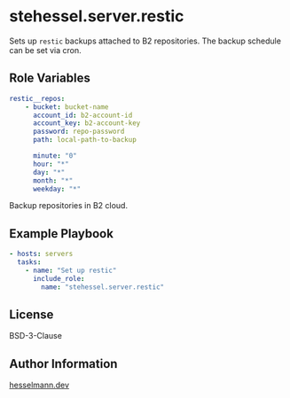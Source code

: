 stehessel.server.restic
=======================

Sets up `restic` backups attached to B2 repositories. The backup schedule can be set via cron.

Role Variables
--------------

```yaml
restic__repos:
    - bucket: bucket-name
      account_id: b2-account-id
      account_key: b2-account-key
      password: repo-password
      path: local-path-to-backup

      minute: "0"
      hour: "*"
      day: "*"
      month: "*"
      weekday: "*"
```

Backup repositories in B2 cloud.

Example Playbook
----------------

```yaml
- hosts: servers
  tasks:
    - name: "Set up restic"
      include_role:
        name: "stehessel.server.restic"
```

License
-------

BSD-3-Clause

Author Information
------------------

[hesselmann.dev](https://www.hesselmann.dev)
